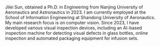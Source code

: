 Jilei Sun, obtained a Ph.D. in Engineering from Nanjing University of Aeronautics and Astronautics in 2023. I am currently employed at the School of Information Engineering at Shandong University of Aeronautics. My main research focus is on computer vision. Since 2023, I have developed various visual inspection devices, including an AI-based inspection machine for detecting visual defects in glass bottles, online inspection and automated packaging equipment for infusion sets.
